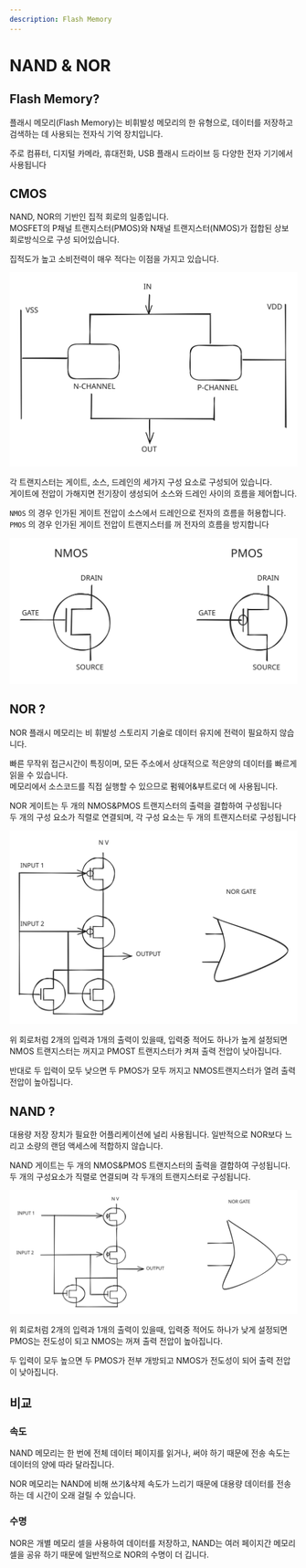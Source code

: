 ```yaml
---
description: Flash Memory
---
```


# NAND & NOR

## Flash Memory?

플래시 메모리(Flash Memory)는 비휘발성 메모리의 한 유형으로, 데이터를 저장하고 검색하는 데 사용되는 전자식 기억 장치입니다.&#x20;

주로 컴퓨터, 디지털 카메라, 휴대전화, USB 플래시 드라이브 등 다양한 전자 기기에서 사용됩니다

## CMOS

NAND, NOR의 기반인 집적 회로의 일종입니다.\
MOSFET의 P채널 트랜지스터(PMOS)와 N채널 트랜지스터(NMOS)가 접합된 상보 회로방식으로 구성 되어있습니다.

집적도가 높고 소비전력이 매우 적다는 이점을 가지고 있습니다.

<img src="../../.gitbook/assets/file.excalidraw (2).svg" alt="" class="gitbook-drawing">

각 트랜지스터는 게이트, 소스, 드레인의 세가지 구성 요소로 구성되어 있습니다.\
게이트에 전압이 가해지면 전기장이 생성되어 소스와 드레인 사이의 흐름을 제어합니다.

`NMOS` 의 경우 인가된 게이트 전압이 소스에서 드레인으로 전자의 흐름을 허용합니다.\
`PMOS` 의 경우 인가된 게이트 전압이 트랜지스터를 꺼 전자의 흐름을 방지합니다

<img src="../../.gitbook/assets/file.excalidraw (1) (1) (1).svg" alt="" class="gitbook-drawing">

## NOR ?

NOR 플래시 메모리는 비 휘발성 스토리지 기술로 데이터 유지에 전력이 필요하지 않습니다.

빠른 무작위 접근시간이 특징이며, 모든 주소에서 상대적으로 적은양의 데이터를 빠르게 읽을 수 있습니다.\
메모리에서 소스코드를 직접 실행할 수 있으므로 펌웨어&부트로더 에 사용됩니다.

NOR 게이트는 두 개의 NMOS\&PMOS 트랜지스터의 출력을 결합하여 구성됩니다 \
두 개의 구성 요소가 직렬로 연결되며, 각 구성 요소는 두 개의 트랜지스터로 구성됩니다

<img src="../../.gitbook/assets/file.excalidraw (2) (1).svg" alt="" class="gitbook-drawing">

위 회로처럼 2개의 입력과 1개의 출력이 있을때, 입력중 적어도 하나가 높게 설정되면 NMOS 트랜지스터는 꺼지고 PMOST 트랜지스터가 켜져 출력 전압이 낮아집니다.

반대로 두 입력이 모두 낮으면 두 PMOS가 모두 꺼지고 NMOS트랜지스터가 열려 출력 전압이 높아집니다.

## NAND ?

대용량 저장 장치가 필요한 어플리케이션에 널리 사용됩니다. 일반적으로 NOR보다 느리고 소량의 랜덤 액세스에 적합하지 않습니다.

NAND 게이트는 두 개의 NMOS\&PMOS 트랜지스터의 출력을 결합하여 구성됩니다.\
두 개의 구성요소가 직렬로 연결되며 각 두개의 트랜지스터로 구성됩니다.

<img src="../../.gitbook/assets/file.excalidraw (3).svg" alt="" class="gitbook-drawing">

위 회로처럼 2개의 입력과 1개의 출력이 있을때, 입력중 적어도 하나가 낮게 설정되면 PMOS는 전도성이 되고 NMOS는 꺼져 출력 전압이 높아집니다.

두 입력이 모두 높으면 두 PMOS가 전부 개방되고 NMOS가 전도성이 되어 출력 전압이 낮아집니다.

## 비교

### 속도

NAND 메모리는 한 번에 전체 데이터 페이지를 읽거나, 써야 하기 때문에 전송 속도는 데이터의 양에 따라 달라집니다.&#x20;

NOR 메모리는 NAND에 비해 쓰기&삭제 속도가 느리기 때문에 대용량 데이터를 전송하는 데 시간이 오래 걸릴 수 있습니다.

### 수명

NOR은 개별 메모리 셀을 사용하여 데이터를 저장하고, NAND는 여러 페이지간 메모리 셀을 공유 하기 때문에 일반적으로 NOR의 수명이 더 깁니다.&#x20;

